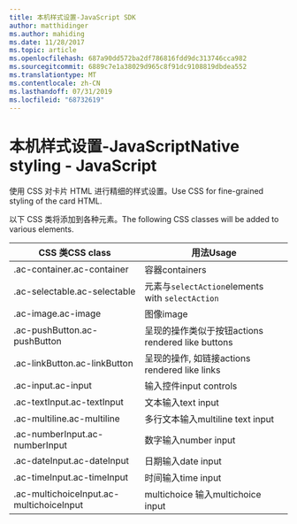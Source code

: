 ```yaml
---
title: 本机样式设置-JavaScript SDK
author: matthidinger
ms.author: mahiding
ms.date: 11/28/2017
ms.topic: article
ms.openlocfilehash: 687a90dd572ba2df786816fdd9dc313746cca982
ms.sourcegitcommit: 6889c7e1a38029d965c8f91dc9108819dbdea552
ms.translationtype: MT
ms.contentlocale: zh-CN
ms.lasthandoff: 07/31/2019
ms.locfileid: "68732619"
---
```

# <a name="native-styling---javascript"></a><span data-ttu-id="7e316-102">本机样式设置-JavaScript</span><span class="sxs-lookup"><span data-stu-id="7e316-102">Native styling - JavaScript</span></span>

<span data-ttu-id="7e316-103">使用 CSS 对卡片 HTML 进行精细的样式设置。</span><span class="sxs-lookup"><span data-stu-id="7e316-103">Use CSS for fine-grained styling of the card HTML.</span></span>

<span data-ttu-id="7e316-104">以下 CSS 类将添加到各种元素。</span><span class="sxs-lookup"><span data-stu-id="7e316-104">The following CSS classes will be added to various elements.</span></span>

| <span data-ttu-id="7e316-105">CSS 类</span><span class="sxs-lookup"><span data-stu-id="7e316-105">CSS class</span></span> | <span data-ttu-id="7e316-106">用法</span><span class="sxs-lookup"><span data-stu-id="7e316-106">Usage</span></span> |
|---|---|
| <span data-ttu-id="7e316-107">.ac-container</span><span class="sxs-lookup"><span data-stu-id="7e316-107">.ac-container</span></span> | <span data-ttu-id="7e316-108">容器</span><span class="sxs-lookup"><span data-stu-id="7e316-108">containers</span></span> |
| <span data-ttu-id="7e316-109">.ac-selectable</span><span class="sxs-lookup"><span data-stu-id="7e316-109">.ac-selectable</span></span>  | <span data-ttu-id="7e316-110">元素与`selectAction`</span><span class="sxs-lookup"><span data-stu-id="7e316-110">elements with `selectAction`</span></span> |
| <span data-ttu-id="7e316-111">.ac-image</span><span class="sxs-lookup"><span data-stu-id="7e316-111">.ac-image</span></span> | <span data-ttu-id="7e316-112">图像</span><span class="sxs-lookup"><span data-stu-id="7e316-112">image</span></span> |
| <span data-ttu-id="7e316-113">.ac-pushButton</span><span class="sxs-lookup"><span data-stu-id="7e316-113">.ac-pushButton</span></span> | <span data-ttu-id="7e316-114">呈现的操作类似于按钮</span><span class="sxs-lookup"><span data-stu-id="7e316-114">actions rendered like buttons</span></span> |
| <span data-ttu-id="7e316-115">.ac-linkButton</span><span class="sxs-lookup"><span data-stu-id="7e316-115">.ac-linkButton</span></span>  | <span data-ttu-id="7e316-116">呈现的操作, 如链接</span><span class="sxs-lookup"><span data-stu-id="7e316-116">actions rendered like links</span></span> |
| <span data-ttu-id="7e316-117">.ac-input</span><span class="sxs-lookup"><span data-stu-id="7e316-117">.ac-input</span></span> | <span data-ttu-id="7e316-118">输入控件</span><span class="sxs-lookup"><span data-stu-id="7e316-118">input controls</span></span>|
| <span data-ttu-id="7e316-119">.ac-textInput</span><span class="sxs-lookup"><span data-stu-id="7e316-119">.ac-textInput</span></span>| <span data-ttu-id="7e316-120">文本输入</span><span class="sxs-lookup"><span data-stu-id="7e316-120">text input</span></span> |
| <span data-ttu-id="7e316-121">.ac-multiline</span><span class="sxs-lookup"><span data-stu-id="7e316-121">.ac-multiline</span></span> | <span data-ttu-id="7e316-122">多行文本输入</span><span class="sxs-lookup"><span data-stu-id="7e316-122">multiline text input</span></span> |
| <span data-ttu-id="7e316-123">.ac-numberInput</span><span class="sxs-lookup"><span data-stu-id="7e316-123">.ac-numberInput</span></span> | <span data-ttu-id="7e316-124">数字输入</span><span class="sxs-lookup"><span data-stu-id="7e316-124">number input</span></span>|
| <span data-ttu-id="7e316-125">.ac-dateInput</span><span class="sxs-lookup"><span data-stu-id="7e316-125">.ac-dateInput</span></span> | <span data-ttu-id="7e316-126">日期输入</span><span class="sxs-lookup"><span data-stu-id="7e316-126">date input</span></span>|
| <span data-ttu-id="7e316-127">.ac-timeInput</span><span class="sxs-lookup"><span data-stu-id="7e316-127">.ac-timeInput</span></span> | <span data-ttu-id="7e316-128">时间输入</span><span class="sxs-lookup"><span data-stu-id="7e316-128">time input</span></span> |
| <span data-ttu-id="7e316-129">.ac-multichoiceInput</span><span class="sxs-lookup"><span data-stu-id="7e316-129">.ac-multichoiceInput</span></span> | <span data-ttu-id="7e316-130">multichoice 输入</span><span class="sxs-lookup"><span data-stu-id="7e316-130">multichoice input</span></span>|